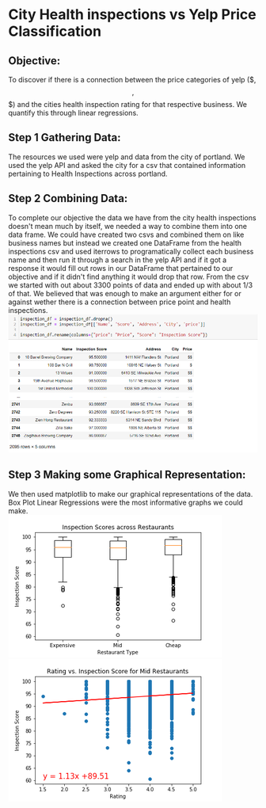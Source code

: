 # City Health inspections vs Yelp Price Classification


## Objective:
To discover if there is a connection between the price categories of yelp ($, $$, $$$) and the cities health inspection rating for that respective business. We quantify this through linear regressions.

## Step 1 Gathering Data:
The resources we used were yelp and data from the city of portland. We used the yelp API and asked the city for a csv that contained information pertaining to Health Inspections across portland. 

## Step 2 Combining Data:
To complete our objective the data we have from the city health inspections doesn't mean much by itself, we needed a way to combine them into one data frame. We could have created two csvs and combined them on like business names but instead we created one DataFrame from the health inspections csv and used iterrows to programatically collect each business name and then run it through a search in the yelp API and if it got a response it would fill out rows in our DataFrame that pertained to our objective and if it didn't find anything it would drop that row. From the csv we started with out about 3300 points of data and ended up with about 1/3 of that. We believed that was enough to make an argument either for or against wether there is a connection between price point and health inspections. ![DataFrame](https://github.com/DCMilligan88/PriceVsHealth/blob/master/Pngs/Capture.PNG)

## Step 3 Making some Graphical Representation:
We then used matplotlib to make our graphical representations of the data. Box Plot Linear Regressions were the most informative graphs we could make. <br> 
![Boxplot](https://github.com/DCMilligan88/PriceVsHealth/blob/master/Pngs/Box%20plot.png) 
![LinearRegression](https://github.com/DCMilligan88/PriceVsHealth/blob/master/Pngs/moderate_LR.png)